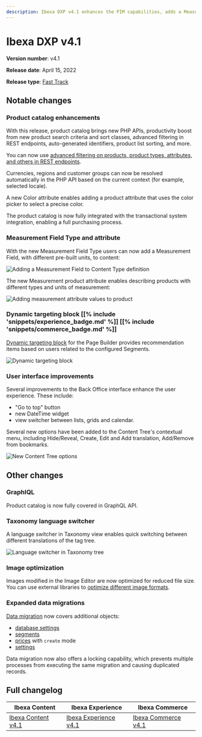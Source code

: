 ```yaml
---
description: Ibexa DXP v4.1 enhances the PIM capabilities, adds a Measurement Field Type and attribute and a Dynamic Targeting block for the Page Builder.
---
```


<!-- vale VariablesVersion = NO -->
# Ibexa DXP v4.1

**Version number**: v4.1

**Release date**: April 15, 2022

**Release type**: [Fast Track](https://support.ibexa.co/Public/service-life)

## Notable changes

### Product catalog enhancements

With this release, product catalog brings new PHP APIs, productivity boost from new product search criteria and sort classes, advanced filtering in REST endpoints, auto-generated identifiers, product list sorting, and more.

You can now use [advanced filtering on products, product types, attributes, and others in REST endpoints](https://doc.ibexa.co/en/latest/api/rest_api_reference/rest_api_reference.html#product-catalog-filter-currencies).

Currencies, regions and customer groups can now be resolved automatically in the PHP API
based on the current context (for example, selected locale).

A new Color attribute enables adding a product attribute that uses the color picker to select a precise color.

The product catalog is now fully integrated with the transactional system integration, enabling a full purchasing process.
  
### Measurement Field Type and attribute

With the new Measurement Field Type users can now add a Measurement Field, with different pre-built units, to content:

![Adding a Measurement Field to Content Type definition](4.1_measurement_ft.png)

The new Measurement product attribute enables describing products with different types and units of measurement:

![Adding measurement attribute values to product](4.1_measurement_attribute.png)

### Dynamic targeting block [[% include 'snippets/experience_badge.md' %]] [[% include 'snippets/commerce_badge.md' %]]

[Dynamic targeting block](https://doc.ibexa.co/projects/userguide/en/latest/site_organization/working_with_page/#dynamic-targeting-block) for the Page Builder provides recommendation items based on users related to the configured Segments.

![Dynamic targeting block](4.1_page_builder_dynamic_targeting.png)

### User interface improvements

Several improvements to the Back Office interface enhance the user experience.
These include:

- "Go to top" button
- new DateTime widget
- view switcher between lists, grids and calendar.

Several new options have been added to the Content Tree's contextual menu, including Hide/Reveal, Create, Edit and Add translation, Add/Remove from bookmarks.

![New Content Tree options](4.1_content_tree.png)

## Other changes

### GraphlQL

Product catalog is now fully covered in GraphQL API.

### Taxonomy language switcher

A language switcher in Taxonomy view enables quick switching between different translations of the tag tree.

![Language switcher in Taxonomy tree](4.1_taxonomy_lang_switcher.png)

### Image optimization

Images modified in the Image Editor are now optimized for reduced file size.
You can use external libraries to [optimize different image formats](https://doc.ibexa.co/en/latest/guide/images/#image-optimization).

### Expanded data migrations

[Data migration](data_migration.md) now covers additional objects:

- [database settings](https://doc.ibexa.co/en/latest/guide/data_migration/importing_data/#settings)
- [segments](https://doc.ibexa.co/en/latest/guide/data_migration/importing_data/#segments)
- [prices](https://doc.ibexa.co/en/latest/guide/data_migration/importing_data/#prices) with `create` mode
- [settings](https://doc.ibexa.co/en/latest/guide/data_migration/importing_data/#settings)

Data migration now also offers a locking capability,
which prevents multiple processes from executing the same migration and causing duplicated records.

## Full changelog

| Ibexa Content  | Ibexa Experience  | Ibexa Commerce |
|--------------|------------|------------|
| [Ibexa Content v4.1](https://github.com/ibexa/content/releases/tag/v4.1.0) | [Ibexa Experience v4.1](https://github.com/ibexa/experience/releases/tag/v4.1.0) | [Ibexa Commerce v4.1](https://github.com/ibexa/commerce/releases/tag/v4.1.0)
